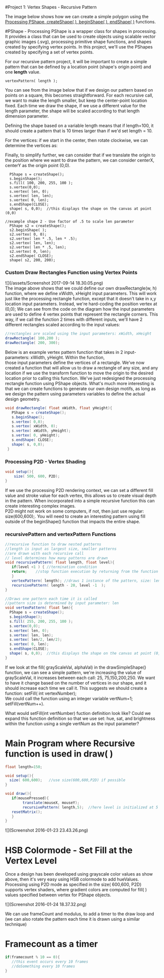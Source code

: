 #Project 1: Vertex Shapes - Recursive Pattern

The image below shows how we can create a simple polygon using the [Processing PShape, createShape\( \), beginShape\( \), endShape\( \)](https://processing.org/reference/beginShape_.html) functions.

#PShape - Processing
PShape is a wrapper class for shapes in processing.  It provides a class that can be used to create objects using scalable vector graphic images (.svg), processing primitive shape functions, and shapes created by specifying vertex points.  In this project, we'll use the PShapes created by specifying a set of vertex points.  

For our recursive pattern project, it will be important to create a simple pattern that can be defined by a location point \(shape's origin point\) and one **length** value.

`vertexPattern( length );`

You can see from the image below that if we design our pattern based on points on a square, this becomes straightforward.  For each recursive call, we want to make the length smaller, but keep the center-point location fixed.  Each time we draw the shape, if we use a different value for the length parameter, the shape will be scaled according to that length dimension parameter.

Defining the shape based on a variable length means that if length=100, it should create a pattern that is 10 times larger than if we'd set length = 10.

For the vertices: if we start in the center, then rotate clockwise, we can determine the vertices as:

Finally, to simplify further, we can consider that if we translate the origin to the position where we want to draw the pattern, we can consider centerX, centerY as the origin point \(0,0\).

```
  PShape s = createShape();
  s.beginShape();
  s.fill( 100, 200, 255, 100 ); 
  s.vertex(0,0);
  s.vertex( len, 0);
  s.vertex( len, len);
  s.vertex( 0, len);
  s.endShape(CLOSE);
  shape( s, 0,0);  //this displays the shape on the canvas at point (0,0)

//example shape 2 - Use factor of .5 to scale len parameter
  PShape s2 = createShape();
  s2.beginShape( );
  s2.vertex( 0, 0);
  s2.vertex( len * .5, len * .5);
  s2.vertex( len, len);
  s2.vertex( len * .5, len);
  s2.vertex( 0, len);
  s2.endShape( CLOSE);
  shape( s2, 200, 200);
```

### Custom Draw Rectangles Function using Vertex Points

![](/assets/Screenshot 2017-09-14 18.30.05.png)  
The image above shows that we could define our own drawRectangle\(w, h\) function, where we define xWidth, xHeight input parameters.  This will work just like the processing rectangle function, except that it doesn't take in x,y location input parameters. Instead, we're hard-coding the position vertex at \(0,0\);  We can see from the code on the diagram how the input parameters are used to define 4 vertex points that represent the rectangle corners.  This way, if we call the function 2 times with different inputs, we'll have 2 different rectangles scaled according to the input values:

```java
//rectangles are scaled using the input parameters: xWidth, xHeight
drawRectangle( 100,200 );
drawRectangle( 200, 300);
```

Below is an example vertex pattern function that takes in 2 input-parameters: xWidth, yHeight.  Within the function,   
those input parameters define the vertices of a rectangle.  We've now created a function that will allow us to draw a rectangle of any size, and any location if we use the transform function to move the origin to the desired location prior to calling this function.  We've just redesigned the processing rectangle function using PShape objects.  What's much more interesting is that we can create functions to generate our own design motifs, as long as we design the pattern using parameters variables to define the actual design geometry.

```java
void drawRectangle( float xWidth, float yHeight){
   PShape s = createShape();
   s.beginShape();
   s.vertex( 0,0);
   s.vertex( xWidth, 0);
   s.vertex( xWidth, yHeight);
   s.vertex( 0, yHeight);
   s.endShape( CLOSE);
   shape( s, 0,0);
 }
```

### Processing P2D - Vertex Shading

```java
void setup(){
    size( 500, 600, P2D);
}
```

If we use the processing P2D rendering context, we can set a different fill value and stroke value for each vertex, this allows us to create visual depth in the pattern. When incorporated into a simple recursive function this can create interesting complex images.  
P2D might not work on some computers, if not, then just use regular: size\(600,600\);.  You will need to create an interesting pattern using fill outside of the beginShape\(\) function that impacts the entire shape.

### recursivePattern and vertexPattern Functions

```java
//recursive function to draw nested patterns
//length is input as largest size, smaller patterns
//are drawn with each recursive call
// level determines how many patterns are drawn
void recursivePattern( float length, float level){
   if(level <1 ) { //termination condition
   return;    //stop function execution by returning from the function
   }
   vertexPattern( length); //draws 1 instance of the pattern, size: length
   recursivePattern( length - 20, level -1  );  
}

//Draws one pattern each time it is called
//pattern size is determined by input parameter: len
void vertexPattern( float len){
  PShape s = createShape();
  s.beginShape();
  s.fill( 255, 200, 255, 100 );  
  s.vertex(0,0);  
  s.vertex( len, 0);
  s.vertex( len, len);
  s.vertex( len/2, len/2);   
  s.vertex( 0, len);
  s.endShape(CLOSE);
  shape( s, 0,0);  //this displays the shape on the canvas at point (0,0)
}
```

If we look at the fill\( grayScaleVal, alphaVal\) in the drawSimpleShape\(\) function, we can see a simple pattern, we're increasing the value of grayScaleVal, it increases between each call:  25, 75,150,200,250.  We want to have it change based on the number of vertices in our shape, and it should increase each time we call it.  This suggests we should create a function:  setFill\( int vertexNumber\);  
We could call the function using an integer variable vertNum=1;  setFill\(vertNum++\).

What would setFill\(int vertNumber\) fuction definition look like?  Could we expand this function definition so that we use set: hue, sat, and brightness within the function using a single vertNum as the input parameter?


# Main Program where Recursive function is used  in draw\( \)

```java
float length=150;

void setup(){
  size( 600,600);   //use size(600,600,P2D) if possible
}

void draw(){
   if(mousePressed){
        translate(mouseX, mouseY);
        recursivePattern( length,5);  //here level is initialized at 5 because we decrement it inside the recursive function
   resetMatrix();
   }
}
```

![](Screenshot 2016-01-23 23.43.26.png)

# HSB Colormode - Set Fill at the Vertex Level

Once a design has been developed using grayscale color values as show above, then it's very easy using HSB colormode to add hueValues.  Processing using P2D mode as specified in the size\( 600,600, P2D\) supports vertex shaders, where gradient colors are computed for fill\( \) values specified between vertex for PShape objects.

![](Screenshot 2016-01-24 18.37.32.png)

We can use frameCount and modulus, to add a timer to the draw loop and \(we can also rotate the pattern each time it is drawn using a similar technique\)

# Framecount as a timer

```java
if(framecount % 10 == 0){ 
   //this event occurs every 10 frames
   //doSomething every 10 frames
}
```


